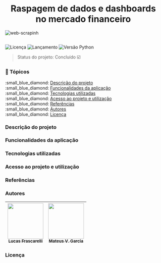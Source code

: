 <h1 align="center"> Raspagem de dados e dashboards no mercado financeiro </h1>

![web-scrapinh](https://user-images.githubusercontent.com/87511811/158238792-c221f46f-80bf-4ac2-8170-6d107c7105a5.png)

##
![Licença](https://img.shields.io/github/license/lucasfrasca/web_scraping_fin_training?style=for-the-badge)
![Lançamento](https://img.shields.io/github/release-date/lucasfrasca/web_scraping_fin_training?style=for-the-badge)
![Versão Python](https://img.shields.io/github/pipenv/locked/python-version/lucasfrasca/web_scraping_fin_training?style=for-the-badge)

> Status do projeto: Concluído :ballot_box_with_check:

### :bookmark_tabs: Tópicos

<p>
  :small_blue_diamond: <a href=(#descrição-do-projeto)> Descrição do projeto </a> <br/>
  :small_blue_diamond: <a href=(#funcionalidades-da-aplicação)> Funcionalidades da aplicação </a> <br/>
  :small_blue_diamond: <a href=(#tecnologias-utilizadas)> Tecnologias utilizadas </a> <br/>
  :small_blue_diamond: <a href=(#acesso-ao-projeto-e-utilização)> Acesso ao projeto e utilização </a> <br/>
  :small_blue_diamond: <a href=(#referências)> Referências </a> <br/>
  :small_blue_diamond: <a href=(#autores)> Autores </a> <br/>
  :small_blue_diamond: <a href=(#licença)> Licença </a> <br/>
</p>
  
### Descrição do projeto

### Funcionalidades da aplicação

### Tecnologias utilizadas

### Acesso ao projeto e utilização

### Referências

### Autores 

| [<img src="https://avatars.githubusercontent.com/u/87511811?v=4" width=115><br><sub> Lucas Frascarelli </sub>](https://github.com/lucasfrasca) | [<img src="https://avatars.githubusercontent.com/u/97852830?v=4" width=115><br><sub> Mateus V. Garcia </sub>](https://github.com/Mateus-V-Garcia) |
| :---: | :---: |

### Licença
